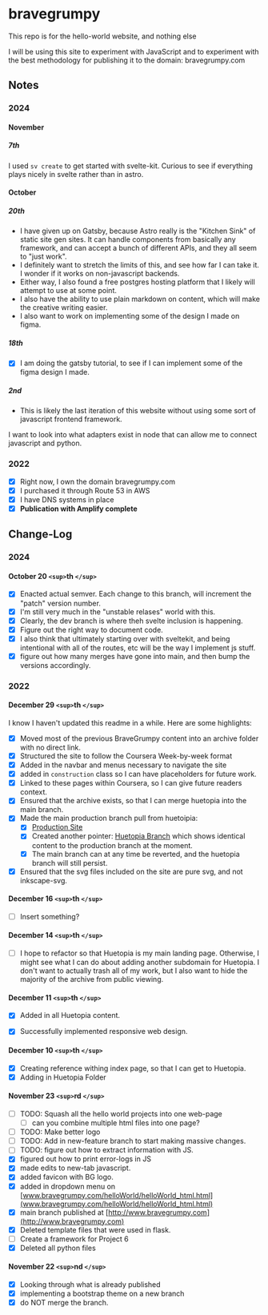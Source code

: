 # bravegrumpy

This repo is for the hello-world website, and nothing else

I will be using this site to experiment with JavaScript and to experiment with
the best methodology for publishing it to the domain: bravegrumpy.com

## Notes

### 2024

#### November

##### 7th

I used  `sv create` to get started with svelte-kit.
Curious to see if everything plays nicely in svelte rather than in astro.

#### October

##### 20th

- I have given up on Gatsby, because Astro really is the "Kitchen Sink" of static site gen sites.  It can handle components from basically any framework, and can accept a bunch of different APIs, and they all seem to "just work".
- I definitely want to stretch the limits of this, and see how far I can take it.  I wonder if it works on non-javascript backends.
- Either way, I also found a free postgres hosting platform that I likely will attempt to use at some point.
- I also have the ability to use plain markdown on content, which will make the creative writing easier.
- I also want to work on implementing some of the design I made on figma.

##### 18th

- [X] I am doing the gatsby tutorial, to see if I can implement some of the figma design I made.

##### 2nd

- This is likely the last iteration of this website without using some sort of javascript frontend framework.

I want to look into what adapters exist in node that  can allow me to connect javascript and python.

### 2022

- [X] Right now, I own the domain bravegrumpy.com
- [X] I purchased it through Route 53 in AWS
- [X] I have DNS systems in place
- [X] __Publication with Amplify complete__

## Change-Log

### 2024

#### October 20 `<sup>`th `</sup>`

- [X] Enacted actual semver. Each change to this branch, will increment the "patch" version number.
- [X] I'm still very much in the "unstable relases" world with this.
- [X] Clearly, the dev branch is  where theh svelte inclusion is happening.
- [X] Figure out the right  way to document code.
- [X] I also think that ultimately starting over with sveltekit, and being intentional with all of the routes, etc will be the way I implement js stuff.
- [X] figure out how many merges have gone into main, and then bump the versions accordingly.

### 2022

#### December 29 `<sup>`th `</sup>`

I know I haven't updated this readme in a while. Here are some highlights:

- [X] Moved most of the previous BraveGrumpy content into an archive folder with no direct link.
- [X] Structured the site to follow the Coursera Week-by-week format
- [X] Added in the navbar and menus necessary to navigate the site
- [X] added in `construction` class so I can have placeholders for future work.
- [X] Linked to these pages within Coursera, so I can give future readers context.
- [X] Ensured that the archive exists, so that I can merge huetopia into the main branch.
- [X] Made the main production branch pull from huetoipia:
  - [X] [Production Site](https://www.bravegrumpy.com)
  - [X] Created another pointer: [Huetopia Branch](https://huetopia.bravegrumpy.com) which shows identical content to the production branch at the moment.
  - [X] The main branch can at any time be reverted, and the huetopia branch will still persist.
- [X] Ensured that the svg files included on the site are pure svg, and not inkscape-svg.

#### December 16 `<sup>`th `</sup>`

- [ ] Insert something?

#### December 14 `<sup>`th `</sup>`

- [ ] I hope to refactor so that Huetopia is my main landing page. Otherwise, I might see what I can do about adding another subdomain for Huetopia.
  I don't want to actually trash all of my work, but I also want to hide the majority of the archive from public viewing.

#### December 11 `<sup>`th `</sup>`

-[x] Added in all Huetopia content.

- [X] Successfully implemented responsive web design.

#### December 10 `<sup>`th `</sup>`

- [X] Creating reference withing index page, so that I can get to Huetopia.
- [X] Adding in Huetopia Folder

#### November 23 `<sup>`rd `</sup>`

- [ ] TODO: Squash all the hello world projects into one web-page
  - [ ] can you combine multiple html files into one page?
- [ ] TODO: Make better logo
- [ ] TODO: Add in new-feature branch to start making massive changes.
- [ ] TODO: figure out how to extract information with JS.
- [X] figured out how to print error-logs in JS
- [X] made edits to new-tab javascript.
- [X] added favicon with BG logo.
- [X] added in dropdown menu on [www.bravegrumpy.com/helloWorld/helloWorld_html.html](www.bravegrumpy.com/helloWorld/helloWorld_html.html)
- [X] main branch published at [http://www.bravegrumpy.com](http://www.bravegrumpy.com)
- [X] Deleted template files that were used in flask.
- [ ] Create a framework for Project 6
- [X] Deleted all python files

#### November 22 `<sup>`nd `</sup>`

- [X] Looking through what is already published
- [X] implementing a bootstrap theme on a new branch
- [X] do NOT merge the branch.